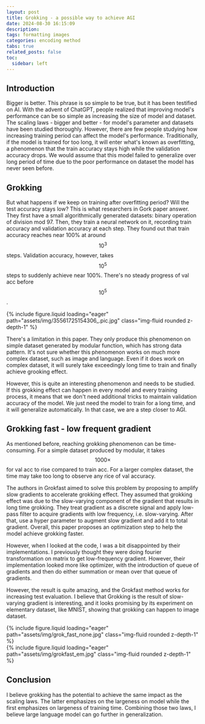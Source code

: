 ```yaml
---
layout: post
title: Grokking - a possible way to achieve AGI
date: 2024-08-30 16:15:09
description: 
tags: formatting images
categories: encoding method
tabs: true
related_posts: false
toc: 
  sidebar: left
---
```


## Introduction

Bigger is better. This phrase is so simple to be true, but it has been testified on AI. With the advent of ChatGPT, people realized that improving model's performance can be so simple as increasing the size of model and dataset. The scaling laws - bigger and better - for model's parameter and datasets have been studied thoroughly. However, there are few people studying how increasing training period can affect the model's performance. Traditionally, if the model is trained for too long, it will enter what's known as overfitting, a phenomenon that the train accuracy stays high while the validation accuracy drops. We would assume that this model failed to generalize over long period of time due to the poor performance on dataset the model has never seen before.

## Grokking

But what happens if we keep on training after overfitting period? Will the test accuracy stays low? This is what researchers in Gork paper answer. They first have a small algorithmically generated datasets: binary operation of division mod 97. Then, they train a neural network on it, recording train accuracy and validation accuracy at each step. They found out that train accuracy reaches near 100% at around $$10^3$$ steps. Validation accuracy, however, takes $$10^5$$ steps to suddenly achieve near 100%. There's no steady progress of val acc before $$10^5$$. 

<div class="row mt-3">
    <div class="col-sm mt-3 mt-md-0">
        {% include figure.liquid loading="eager" path="assets/img/35561725154306_.pic.jpg" class="img-fluid rounded z-depth-1" %}
    </div>
</div>

There's a limitation in this paper. They only produce this phenomenon on simple dataset generated by modular function, which has strong data pattern. It's not sure whether this phenomenon works on much more complex dataset, such as image and language. Even if it does work on complex dataset, it will surely take exceedingly long time to train and finally achieve grooking effect. 

However, this is quite an interesting phenomenon and needs to be studied. If this grokking effect can happen in every model and every training process, it means that we don't need additional tricks to maintain validation accuracy of the model. We just need the model to train for a long time, and it will generalize automatically. In that case, we are a step closer to AGI.

## Grokking fast - low frequent gradient

As mentioned before, reaching grokking phenomenon can be time-consuming. For a simple dataset produced by modular, it takes $$1000\times$$ for val acc to rise compared to train acc. For a larger complex dataset, the time may take too long to observe any rice of val accuracy. 

The authors in Grokfast aimed to solve this problem by proposing to amplify slow gradients to accelerate grokking effect. They assumed that grokking effect was due to the slow-varying component of the gradient that results in long time grokking. They treat gradient as a discrete signal and apply low-pass filter to acquire gradients with low frequency, i.e. slow-varying. After that, use a hyper parameter to augment slow gradient and add it to total gradient. Overall, this paper proposes an optimization step to help the model achieve grokking faster.

However, when I looked at the code, I was a bit disappointed by their implementations. I previously thought they were doing fourier transformation on matrix to get low-frequency gradient. However, their implementation looked more like optimizer, with the introduction of queue of gradients and then do either summation or mean over that queue of gradients. 

However, the result is quite amazing, and the Grokfast method works for increasing test evaluation. I believe that Grokking is the result of slow-varying gradient is interesting, and it looks promising by its experiment on elementary dataset, like MNIST, showing that grokking can happen to image dataset. 
<div class="row mt-3">
    <div class="col-sm mt-3 mt-md-0">
        {% include figure.liquid loading="eager" path="assets/img/grok_fast_none.jpg" class="img-fluid rounded z-depth-1" %}
    </div>
</div>
<div class="row mt-3">
    <div class="col-sm mt-3 mt-md-0">
        {% include figure.liquid loading="eager" path="assets/img/grokfast_em.jpg" class="img-fluid rounded z-depth-1" %}
    </div>
</div>


## Conclusion

I believe grokking has the potential to achieve the same impact as the scaling laws. The latter emphasizes on the largeness on model while the first emphasizes on largeness of training time. Combining those two laws, I believe large language model can go further in generalization. 
